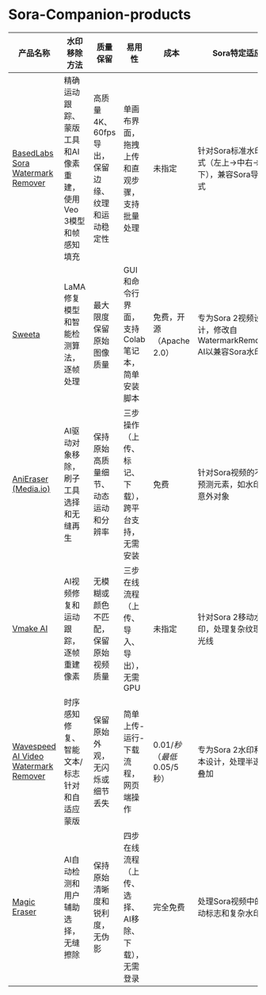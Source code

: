 # Sora-Companion-products
| 产品名称 | 水印移除方法 | 质量保留 | 易用性 | 成本 | Sora特定适应 |
|----------|--------------|----------|-----------|------|--------------|
| <a href="https://www.basedlabs.ai/tools/sora-watermark-remover">BasedLabs Sora Watermark Remover</a> | 精确运动跟踪、蒙版工具和AI像素重建，使用Veo 3模型和帧感知填充 | 高质量4K、60fps导出，保留边缘、纹理和运动稳定性 | 单画布界面，拖拽上传和直观步骤，支持批量处理 | 未指定 | 针对Sora标准水印模式（左上→中右→左下），兼容Sora导出格式 |
| <a href="https://github.com/Kuberwastaken/sweeta">Sweeta</a> | LaMA修复模型和智能检测算法，逐帧处理 | 最大限度保留原始图像质量 | GUI和命令行界面，支持Colab笔记本，简单安装脚本 | 免费，开源（Apache 2.0） | 专为Sora 2视频设计，修改自WatermarkRemover-AI以兼容Sora水印 |
| <a href="https://www.media.io/text-to-video/ai-remove-objects-in-sora-videos.html">AniEraser (Media.io)</a> | AI驱动对象移除，刷子工具选择和无缝再生 | 保持原始高质量细节、动态运动和分辨率 | 三步操作（上传、标记、下载），跨平台支持，无需安装 | 免费 | 针对Sora视频的不可预测元素，如水印和意外对象 |
| <a href="https://vmake.ai/blog/remove-sora-2-video-watermark-easily-with-vmake-ai">Vmake AI</a> | AI视频修复和运动跟踪，逐帧重建像素 | 无模糊或颜色不匹配，保留原始视频质量 | 三步在线流程（上传、导入、导出），无需GPU | 未指定 | 针对Sora 2移动水印，处理复杂纹理和光线 |
| <a href="https://wavespeed.ai/models/wavespeed-ai/video-watermark-remover">Wavespeed AI Video Watermark Remover</a> | 时序感知修复、智能文本/标志针对和自适应蒙版 | 保留原始外观，无闪烁或细节丢失 | 简单上传-运行-下载流程，网页端操作 | $0.01/秒（最低$0.05/5秒） | 专为Sora 2水印和文本设计，处理半透明叠加 |
|<a href="https://magiceraser.org/remove-watermark-from-video/"> Magic Eraser </a>| AI自动检测和用户辅助选择，无缝擦除 | 保持原始清晰度和锐利度，无伪影 | 四步在线流程（上传、选择、AI移除、下载），无需登录 | 完全免费 | 处理Sora视频中的移动标志和复杂水印
